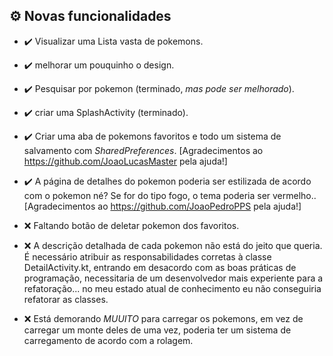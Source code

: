 ## ⚙️ Novas funcionalidades

- :heavy_check_mark: Visualizar uma Lista vasta de pokemons.
- :heavy_check_mark: melhorar um pouquinho o design.
- :heavy_check_mark: Pesquisar por pokemon (terminado, *mas pode ser melhorado*).
- :heavy_check_mark: criar uma SplashActivity (terminado).
- :heavy_check_mark: Criar uma aba de pokemons favoritos e todo um sistema de salvamento com *SharedPreferences*. [Agradecimentos ao https://github.com/JoaoLucasMaster pela ajuda!]
- :heavy_check_mark: A página de detalhes do pokemon poderia ser estilizada de acordo com o pokemon né? Se for do tipo fogo, o tema poderia ser vermelho.. [Agradecimentos ao https://github.com/JoaoPedroPPS pela ajuda!]

- :x: Faltando botão de deletar pokemon dos favoritos.
- :x: A descrição detalhada de cada pokemon não está do jeito que queria. É necessário atribuir as responsabilidades corretas à classe DetailActivity.kt, entrando em desacordo com as boas práticas de programação, necessitaria de um desenvolvedor mais experiente para a refatoração... no meu estado atual de conhecimento eu não conseguiria refatorar as classes.
- :x: Está demorando *MUUITO* para carregar os pokemons, em vez de carregar um monte deles de uma vez, poderia ter um sistema de carregamento de acordo com a rolagem.
